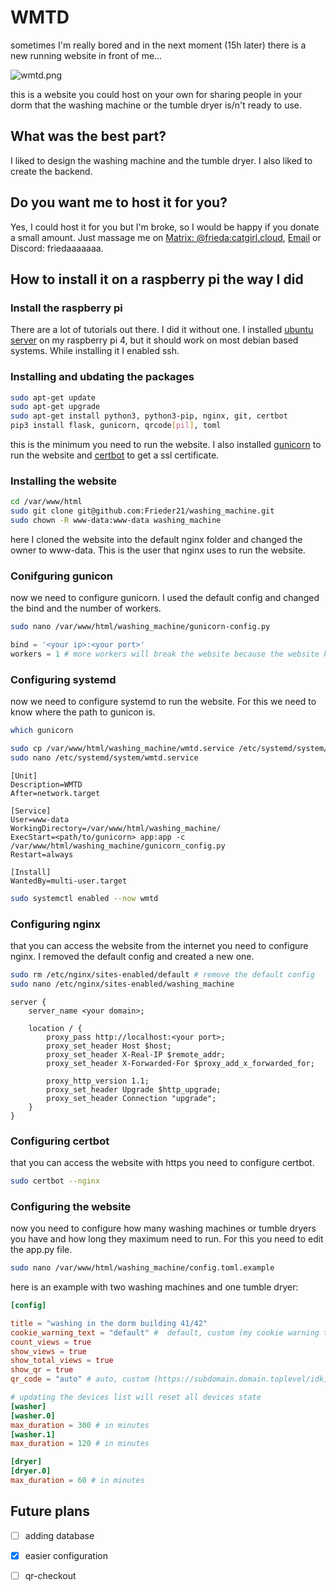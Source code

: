 # WMTD
sometimes I'm really bored and in the next moment (15h later) there is a new running website in front of me...

![wmtd.png](https://beta.frieda-univers.me/static/assets/images/wmtd.png)

this is a website you could host on your own for sharing people in your dorm that the washing machine or the tumble dryer is/n't ready to use.
## What was the best part?
I liked to design the washing machine and the tumble dryer. I also liked to create the backend.
## Do you want me to host it for you?
Yes, I could host it for you but I'm broke, so I would be happy if you donate a small amount. Just massage me on [Matrix: @frieda:catgirl.cloud](https://matrix.to/#/@frieda:catgirl.cloud), [Email](mailto:feedo@posteo.de) or Discord: friedaaaaaaa.
## How to install it on a raspberry pi the way I did
### Install the raspberry pi
There are a lot of tutorials out there. I did it without one. I installed [ubuntu server](https://ubuntu.com/download/raspberry-pi) on my raspberry pi 4, but it should work on most debian based systems. While installing it I enabled ssh.
### Installing and ubdating the packages
```bash
sudo apt-get update
sudo apt-get upgrade
sudo apt-get install python3, python3-pip, nginx, git, certbot
pip3 install flask, gunicorn, qrcode[pil], toml
```
this is the minimum you need to run the website. I also installed [gunicorn](https://gunicorn.org/) to run the website and [certbot](https://certbot.eff.org/) to get a ssl certificate.
### Installing the website
```bash
cd /var/www/html
sudo git clone git@github.com:Frieder21/washing_machine.git
sudo chown -R www-data:www-data washing_machine
```
here I cloned the website into the default nginx folder and changed the owner to www-data. This is the user that nginx uses to run the website.

### Conifguring gunicon
now we need to configure gunicorn. I used the default config and changed the bind and the number of workers.
```bash
sudo nano /var/www/html/washing_machine/gunicorn-config.py
```
```python
bind = '<your ip>:<your port>'
workers = 1 # more workers will break the website because the website has no database and uses a global variable
```

### Configuring systemd
now we need to configure systemd to run the website. For this we need to know where the path to gunicon is.
```bash
which gunicorn
```
```bash
sudo cp /var/www/html/washing_machine/wmtd.service /etc/systemd/system/
sudo nano /etc/systemd/system/wmtd.service
```
```systemd
[Unit]
Description=WMTD
After=network.target

[Service]
User=www-data
WorkingDirectory=/var/www/html/washing_machine/
ExecStart=<path/to/gunicorn> app:app -c /var/www/html/washing_machine/gunicorn_config.py
Restart=always

[Install]
WantedBy=multi-user.target
```
```bash
sudo systemctl enabled --now wmtd
```

### Configuring nginx
that you can access the website from the internet you need to configure nginx. I removed the default config and created a new one.
```bash
sudo rm /etc/nginx/sites-enabled/default # remove the default config
sudo nano /etc/nginx/sites-enabled/washing_machine
```
```nginx
server {
    server_name <your domain>;

    location / {
        proxy_pass http://localhost:<your port>;
        proxy_set_header Host $host;
        proxy_set_header X-Real-IP $remote_addr;
        proxy_set_header X-Forwarded-For $proxy_add_x_forwarded_for;
        
        proxy_http_version 1.1;
        proxy_set_header Upgrade $http_upgrade;
        proxy_set_header Connection "upgrade";
    }
}
```

### Configuring certbot
that you can access the website with https you need to configure certbot.
```bash
sudo certbot --nginx
```
### Configuring the website
now you need to configure how many washing machines or tumble dryers you have and how long they maximum need to run. For this you need to edit the app.py file.
```bash
sudo nano /var/www/html/washing_machine/config.toml.example
```

here is an example with two washing machines and one tumble dryer:
```toml
[config]

title = "washing in the dorm building 41/42"
cookie_warning_text = "default" #  default, custom (my cookie warning text), none
count_views = true
show_views = true
show_total_views = true
show_qr = true
qr_code = "auto" # auto, custom (https://subdomain.domain.toplevel/idk), none

# updating the devices list will reset all devices state
[washer]
[washer.0]
max_duration = 300 # in minutes
[washer.1]
max_duration = 120 # in minutes

[dryer]
[dryer.0]
max_duration = 60 # in minutes
```
## Future plans

- [ ] adding database
- [x] easier configuration
- [ ] qr-checkout


